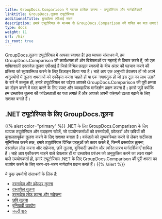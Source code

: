 ```yaml
---
title: GroupDocs.Comparison में महारत हासिल करना - ट्यूटोरियल और मार्गदर्शिकाएँ
linktitle: GroupDocs.तुलना ट्यूटोरियल
additionalTitle: ग्रुपडॉक्स एपीआई संदर्भ
description: हमारे ट्यूटोरियल के माध्यम से GroupDocs.Comparison की शक्ति का पता लगाएं! कुशल दस्तावेज़ तुलना के लिए इस एपीआई को एकीकृत और उपयोग करना सीखें।
type: docs
weight: 11
url: /hi/
is_root: true
---
```


GroupDocs.तुलना ट्यूटोरियल में आपका स्वागत है! इस व्यापक संसाधन में, हम GroupDocs.Comparison की कार्यक्षमताओं और विशेषताओं पर गहराई से विचार करते हैं, जो एक शक्तिशाली दस्तावेज़ तुलना एपीआई है जिसे विभिन्न फ़ाइल स्वरूपों के बीच अंतर की पहचान करने की प्रक्रिया को सुव्यवस्थित करने के लिए डिज़ाइन किया गया है। चाहे आप एक अनुभवी डेवलपर हों जो अपने अनुप्रयोगों में तुलना क्षमताओं को एकीकृत करना चाहते हों या एक नवागंतुक हों जो इस टूल का लाभ उठाने के बारे में उत्सुक हों, हमारे ट्यूटोरियल का उद्देश्य आपको GroupDocs.Comparison की पूरी क्षमता का दोहन करने में मदद करने के लिए स्पष्ट और व्यावहारिक मार्गदर्शन प्रदान करना है। हमसे जुड़ें क्योंकि हम दस्तावेज़ तुलना की जटिलताओं का पता लगाते हैं और आपको अपनी वर्कफ़्लो दक्षता बढ़ाने के लिए सशक्त बनाते हैं।

## .NET ट्यूटोरियल के लिए GroupDocs.तुलना
{{% alert color="primary" %}}
.NET के लिए GroupDocs.Comparison के लिए व्यापक ट्यूटोरियल और उदाहरण खोजें, जो उपयोगकर्ताओं को दस्तावेज़ों, फ़ोल्डरों और छवियों की कुशलतापूर्वक तुलना करने के लिए सशक्त बनाता है। वर्कफ़्लो को सुव्यवस्थित करने से लेकर सटीकता सुनिश्चित करने तक, हमारे ट्यूटोरियल विभिन्न पहलुओं को कवर करते हैं, जिनमें दस्तावेज़ तुलना, दस्तावेज़ लोड करना और सहेजना, छवि तुलना, बुनियादी उपयोग और त्वरित प्रारंभ मार्गदर्शिकाएँ शामिल हैं। चाहे आप एकीकरण चाहने वाले डेवलपर हों या दस्तावेज़ प्रबंधन को अनुकूलित करने का लक्ष्य रखने वाले उपयोगकर्ता हों, हमारे ट्यूटोरियल .NET के लिए GroupDocs.Comparison की पूरी क्षमता का उपयोग करने के लिए चरण-दर-चरण मार्गदर्शन प्रदान करते हैं।
{{% /alert %}}

ये कुछ उपयोगी संसाधनों के लिंक हैं:
 
- [दस्तावेज़ और फ़ोल्डर तुलना](./net/documents-and-folder-comparison/)
- [दस्तावेज़ तुलना](./net/document-comparison/)
- [दस्तावेज़ लोड करना और सहेजना](./net/loading-and-saving-documents/)
- [छवि तुलना](./net/image-comparison/)
- [बुनियादी उपयोग](./net/basic-usage/)
- [जल्दी शुरू](./net/quick-start/)

